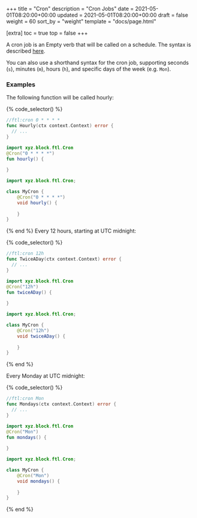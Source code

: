 +++
title = "Cron"
description = "Cron Jobs"
date = 2021-05-01T08:20:00+00:00
updated = 2021-05-01T08:20:00+00:00
draft = false
weight = 60
sort_by = "weight"
template = "docs/page.html"

[extra]
toc = true
top = false
+++

A cron job is an Empty verb that will be called on a schedule. The syntax is described [here](https://pubs.opengroup.org/onlinepubs/9699919799.2018edition/utilities/crontab.html).

You can also use a shorthand syntax for the cron job, supporting seconds (`s`), minutes (`m`), hours (`h`), and specific days of the week (e.g. `Mon`).

### Examples

The following function will be called hourly:

{% code_selector() %}
<!-- go -->
```go
//ftl:cron 0 * * * *
func Hourly(ctx context.Context) error {
  // ...
}
```
<!-- kotlin -->
```kotlin
import xyz.block.ftl.Cron
@Cron("0 * * * *")
fun hourly() {
    
}
```
<!-- java -->
```java
import xyz.block.ftl.Cron;

class MyCron {
    @Cron("0 * * * *")
    void hourly() {
        
    }
}
```

{% end %}
Every 12 hours, starting at UTC midnight:

{% code_selector() %}
<!-- go -->
```go
//ftl:cron 12h
func TwiceADay(ctx context.Context) error {
  // ...
}
```
<!-- kotlin -->
```kotlin
import xyz.block.ftl.Cron
@Cron("12h")
fun twiceADay() {
    
}
```
<!-- java -->
```java
import xyz.block.ftl.Cron;

class MyCron {
    @Cron("12h")
    void twiceADay() {
        
    }
}
```
{% end %}

Every Monday at UTC midnight:

{% code_selector() %}
<!-- go -->
```go
//ftl:cron Mon
func Mondays(ctx context.Context) error {
  // ...
}
```
<!-- kotlin -->
```kotlin
import xyz.block.ftl.Cron
@Cron("Mon")
fun mondays() {
    
}
```
<!-- java -->
```java
import xyz.block.ftl.Cron;

class MyCron {
    @Cron("Mon")
    void mondays() {
        
    }
}
```
{% end %}